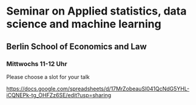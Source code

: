 # Seminar on Applied statistics, data science and machine learning 

## Berlin School of Economics and Law

### Mittwochs 11-12 Uhr

Please choose a slot for your talk

https://docs.google.com/spreadsheets/d/17MrZobeauSI041QcNdG5YHL-iCQNEPk-tg_OHFZz6SE/edit?usp=sharing
